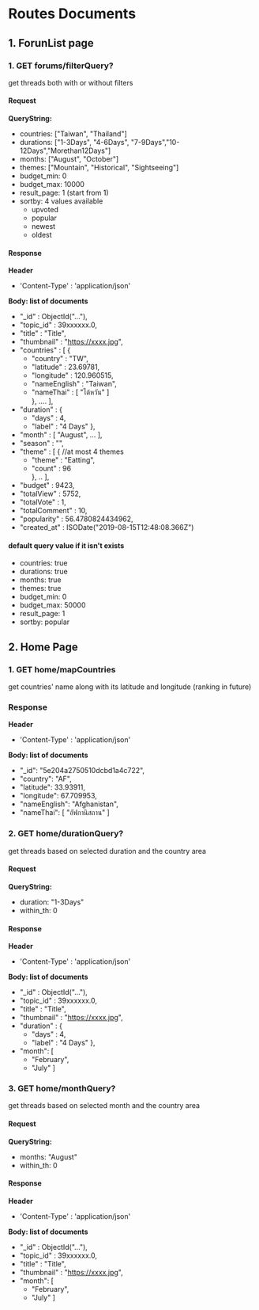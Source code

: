 # Routes Documents
## 1. ForunList page
### 1. GET forums/filterQuery?
get threads both with or without filters

#### Request
**QueryString:**
- countries: ["Taiwan", "Thailand"]
- durations: ["1-3Days", "4-6Days", "7-9Days","10-12Days","Morethan12Days"]
- months: ["August", "October"]
- themes: ["Mountain", "Historical", "Sightseeing"]
- budget_min: 0
- budget_max: 10000
- result_page: 1 (start from 1)
- sortby: 4 values available
    - upvoted
    - popular
    - newest
    - oldest

#### Response
**Header**
- 'Content-Type' : 'application/json'

**Body: list of documents**
- "_id" : ObjectId("..."),
- "topic_id" : 39xxxxxx.0,
- "title" : "Title",
- "thumbnail" : "https://xxxx.jpg",
- "countries" : [ 
        {
    - "country" : "TW",
    - "latitude" : 23.69781,
    - "longitude" : 120.960515,
    - "nameEnglish" : "Taiwan",
    - "nameThai" : [  "ไต้หวัน" ] <br>
        }, ....
    ],
- "duration" : {
    - "days" : 4,
    - "label" : "4 Days"
    },
- "month" : [ "August", ... ],
- "season" : "",
- "theme" : [ 
        { //at most 4 themes
    - "theme" : "Eatting",
    - "count" : 96 <br>
        }, 
        ..
    ],
- "budget" : 9423,
- "totalView" : 5752,
- "totalVote" : 1,
- "totalComment" : 10,
- "popularity" : 56.4780824434962,
- "created_at" : ISODate("2019-08-15T12:48:08.366Z")

#### default query value if it isn't exists
- countries: true
- durations: true
- months: true
- themes: true
- budget_min: 0
- budget_max: 50000
- result_page: 1
- sortby: popular

## 2. Home Page
### 1. GET home/mapCountries
get countries' name along with its latitude and longitude (ranking in future)

### Response
**Header**
- 'Content-Type' : 'application/json'

**Body: list of documents**
- "_id": "5e204a2750510dcbd1a4c722",
- "country": "AF",
- "latitude": 33.93911,
- "longitude": 67.709953,
- "nameEnglish": "Afghanistan",
- "nameThai": [
    "อัฟกานิสถาน"
]

### 2. GET home/durationQuery?
get threads based on selected duration and the country area

#### Request
**QueryString:**
- duration: "1-3Days"
- within_th: 0

#### Response
**Header**
- 'Content-Type' : 'application/json'

**Body: list of documents**
- "_id" : ObjectId("..."),
- "topic_id" : 39xxxxxx.0,
- "title" : "Title",
- "thumbnail" : "https://xxxx.jpg",
- "duration" : {
    - "days" : 4,
    - "label" : "4 Days"
    },
- "month": [
    - "February",
    - "July"
    ]

### 3. GET home/monthQuery?
get threads based on selected month and the country area

#### Request
**QueryString:**
- months: "August"
- within_th: 0

#### Response
**Header**
- 'Content-Type' : 'application/json'

**Body: list of documents**
- "_id" : ObjectId("..."),
- "topic_id" : 39xxxxxx.0,
- "title" : "Title",
- "thumbnail" : "https://xxxx.jpg",
- "month": [
    - "February",
    - "July"
    ]